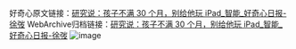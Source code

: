 好奇心原文链接：[研究说：孩子不满 30 个月，别给他玩 iPad_智能_好奇心日报-徐弢](https://www.qdaily.com/articles/5844.html)
WebArchive归档链接：[研究说：孩子不满 30 个月，别给他玩 iPad_智能_好奇心日报-徐弢](http://web.archive.org/web/20190623165549/https://www.qdaily.com/articles/5844.html)
![image](http://ww3.sinaimg.cn/large/007d5XDply1g3whc8t6dgj30u021h1kx)